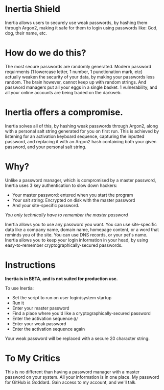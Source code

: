 # Inertia Shield
Inertia allows users to securely use weak passwords, by hashing them through Argon2, making it safe for them to login using passwords like: God, dog, their name, etc.

# How do we do this?

The most secure passwords are randomly generated. Modern password requirments (1 lowercase letter, 1 number, 1 punctionation mark, etc) actually weaken the security of your data, by making your passwords less random. The brain however, cannot keep up with random strings. And password managers put all your eggs in a single basket. 1 vulnerability, and all your online accounts are being traded on the darkweb.

# Inertia offers a compromise.

Inertia solves all of this, by hashing weak passwords through Argon2, along with a personal salt string generated for you on first run. This is achieved by listening for an activation keyboard sequence, capturing the inputted password, and replacing it with an Argon2 hash containing both your given password, and your personal salt string.

# Why?

Unlike a password manager, which is compromised by a master password, Inertia uses 3 key authentication to slow down hackers:

- Your master password: entered when you start the program
- Your salt string: Encrypted on disk with the master password
- And your site-specific password.

*You only technically have to remember the master password*

Inertia allows you to use any password you want. You can use site-specific data like a company name, domain name, homepage content, or a word that reminds you of the site. You can use DNS records, or your pet's name. Inertia allows you to keep your login information in your head, by using easy-to-remember cryptographically-secured passwords.

# Instructions
**Inertia is in BETA, and is not suited for production use.**

To use Inertia:

- Set the script to run on user login/system startup
- Run it
- Enter your master password
- Find a place where you'd like a cryptographically-secured password
- Enter the activation sequence ```@/```
- Enter your weak password
- Enter the activation sequence again

Your weak password will be replaced with a secure 20 character string.

# To My Critics

This is no different than having a password manager with a master password on your system. All your information is in one place. My password for GitHub is Goddard. Gain access to my account, and we'll talk.
